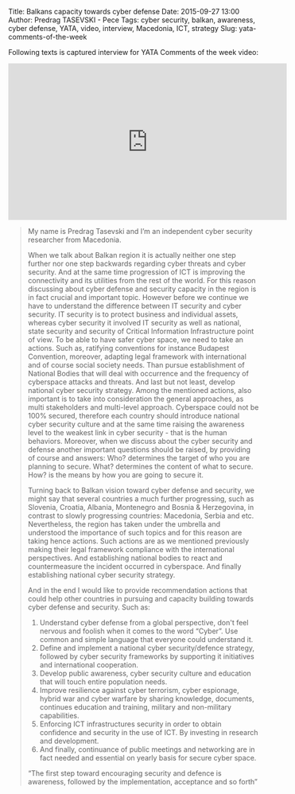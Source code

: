 Title: Balkans capacity towards cyber defense
Date: 2015-09-27 13:00
Author: Predrag TASEVSKI - Pece
Tags: cyber security, balkan, awareness, cyber defense, YATA, video, interview, Macedonia, ICT, strategy
Slug: yata-comments-of-the-week

Following texts is captured interview for YATA Comments of the week video:

<iframe width="560" height="315" src="https://www.youtube.com/embed/LAfOPIBoj8Q" frameborder="0" allowfullscreen></iframe>

> My name is Predrag Tasevski and I’m an independent cyber security researcher from Macedonia.
>
> When we talk about Balkan region it is actually neither one step further nor one step backwards regarding cyber threats and cyber security. And at the same time progression of ICT is improving the  connectivity and its utilities from the rest of the world. For this reason discussing about cyber defense and security capacity in the region is in fact crucial and important topic.
> However before we continue we have to understand the difference between IT security and cyber security. IT security is to protect business and individual assets, whereas cyber security it involved IT security as well as national, state security and security of Critical Information Infrastructure point of view.
> To be able to have safer cyber space, we need to take an actions. Such as, ratifying conventions for instance Budapest Convention, moreover, adapting legal framework with international and of course social society needs. Than pursue establishment of National Bodies that will deal with occurrence and the frequency of cyberspace attacks and threats. And last but not least, develop national cyber security strategy. Among the mentioned actions, also important is to take into consideration the general approaches, as multi stakeholders and multi-level approach.
> Cyberspace could not be 100% secured, therefore each country should introduce national cyber security culture and at the same time raising the awareness level to the weakest link in cyber security - that is the human behaviors.
> Moreover, when we discuss about the cyber security and defense another important questions should be raised, by providing of course and answers:
> Who? determines the target of who you are planning to secure.
> What? determines the content of what to secure.
> How? is the means by how you are going to secure it.
>
> Turning back to Balkan vision toward cyber defense and security, we might say that several countries a much further progressing, such as Slovenia, Croatia, Albania, Montenegro and Bosnia & Herzegovina, in contrast to slowly progressing countries: Macedonia, Serbia and etc.
> Nevertheless, the region has taken under the umbrella and understood the importance of such topics and for this reason are taking hence actions. Such actions are as we mentioned previously making their legal framework compliance with the international perspectives. And establishing national bodies to react and countermeasure the incident occurred in cyberspace. And finally establishing national cyber security strategy.
>
> And in the end I would like to provide recommendation actions that could help other countries in pursuing and capacity building towards cyber defense and security.
> Such as:
> 1. Understand cyber defense from a global perspective, don't feel nervous and foolish when it comes to the word “Cyber”. Use common and simple language that everyone could understand it.
> 2. Define and implement a national cyber security/defence strategy, followed by cyber security frameworks by supporting it initiatives and international cooperation.
> 3. Develop public awareness, cyber security culture and education that will touch entire population needs.
> 4. Improve resilience against cyber terrorism, cyber espionage, hybrid war and cyber warfare by sharing knowledge, documents, continues education and training, military and non-military capabilities.
> 5. Enforcing ICT infrastructures security in order to obtain confidence and security in the use of ICT. By investing in research and development.
> 6. And finally, continuance of public meetings and networking are in fact needed and essential on yearly basis for secure cyber space.
>
> “The first step toward encouraging security and defence is awareness, followed by the implementation, acceptance and so forth”
